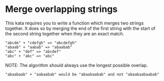 # Merge overlapping strings

This kata requires you to write a function which merges two strings together. It does so by merging the end of the first string with the start of the second string together when they are an exact match.
````
"abcde" + "cdefgh" => "abcdefgh"
"abaab" + "aabab" => "abaabab"
"abc" + "def" => "abcdef"
"abc" + "abc" => "abc"
````

NOTE: The algorithm should always use the longest possible overlap.

````
"abaabaab" + "aabaabab" would be "abaabaabab" and not "abaabaabaabab"
````